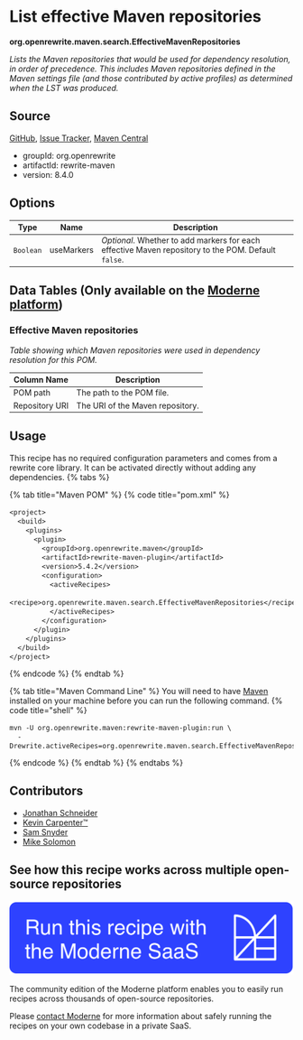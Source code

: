 # List effective Maven repositories

**org.openrewrite.maven.search.EffectiveMavenRepositories**

_Lists the Maven repositories that would be used for dependency resolution, in order of precedence. This includes Maven repositories defined in the Maven settings file (and those contributed by active profiles) as determined when the LST was produced._

## Source

[GitHub](https://github.com/openrewrite/rewrite/blob/main/rewrite-maven/src/main/java/org/openrewrite/maven/search/EffectiveMavenRepositories.java), [Issue Tracker](https://github.com/openrewrite/rewrite/issues), [Maven Central](https://central.sonatype.com/artifact/org.openrewrite/rewrite-maven/8.4.0/jar)

* groupId: org.openrewrite
* artifactId: rewrite-maven
* version: 8.4.0

## Options

| Type | Name | Description |
| -- | -- | -- |
| `Boolean` | useMarkers | *Optional*. Whether to add markers for each effective Maven repository to the POM. Default `false`. |

## Data Tables (Only available on the [Moderne platform](https://app.moderne.io/))

### Effective Maven repositories

_Table showing which Maven repositories were used in dependency resolution for this POM._

| Column Name | Description |
| ----------- | ----------- |
| POM path | The path to the POM file. |
| Repository URI | The URI of the Maven repository. |


## Usage

This recipe has no required configuration parameters and comes from a rewrite core library. It can be activated directly without adding any dependencies.
{% tabs %}

{% tab title="Maven POM" %}
{% code title="pom.xml" %}
```markup
<project>
  <build>
    <plugins>
      <plugin>
        <groupId>org.openrewrite.maven</groupId>
        <artifactId>rewrite-maven-plugin</artifactId>
        <version>5.4.2</version>
        <configuration>
          <activeRecipes>
            <recipe>org.openrewrite.maven.search.EffectiveMavenRepositories</recipe>
          </activeRecipes>
        </configuration>
      </plugin>
    </plugins>
  </build>
</project>
```
{% endcode %}
{% endtab %}

{% tab title="Maven Command Line" %}
You will need to have [Maven](https://maven.apache.org/download.cgi) installed on your machine before you can run the following command.
{% code title="shell" %}
```shell
mvn -U org.openrewrite.maven:rewrite-maven-plugin:run \
  -Drewrite.activeRecipes=org.openrewrite.maven.search.EffectiveMavenRepositories
```
{% endcode %}
{% endtab %}
{% endtabs %}

## Contributors
* [Jonathan Schneider](mailto:jkschneider@gmail.com)
* [Kevin Carpenter™️](mailto:kevin@moderne.io)
* [Sam Snyder](mailto:sam@moderne.io)
* [Mike Solomon](mailto:mike@moderne.io)


## See how this recipe works across multiple open-source repositories

[![Moderne Link Image](/.gitbook/assets/ModerneRecipeButton.png)](https://app.moderne.io/recipes/org.openrewrite.maven.search.EffectiveMavenRepositories)

The community edition of the Moderne platform enables you to easily run recipes across thousands of open-source repositories.

Please [contact Moderne](https://moderne.io/product) for more information about safely running the recipes on your own codebase in a private SaaS.
